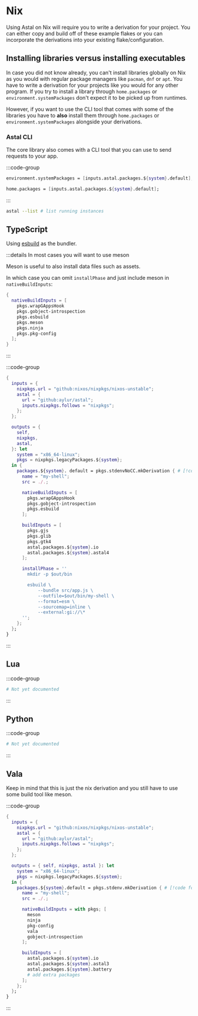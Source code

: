 # Nix

Using Astal on Nix will require you to write a derivation for your project. You
can either copy and build off of these example flakes or you can incorporate the
derivations into your existing flake/configuration.

## Installing libraries versus installing executables

In case you did not know already, you can't install libraries globally on Nix as
you would with regular package managers like `pacman`, `dnf` or `apt`. You have
to write a derivation for your projects like you would for any other program. If
you try to install a library through `home.packages` or
`environment.systemPackages` don't expect it to be picked up from runtimes.

However, if you want to use the CLI tool that comes with some of the libraries
you have to **also** install them through `home.packages` or
`environment.systemPackages` alongside your derivations.

### Astal CLI

The core library also comes with a CLI tool that you can use to send requests to
your app.

:::code-group

```nix [nixos]
environment.systemPackages = [inputs.astal.packages.${system}.default];
```

```nix [home-manager]
home.packages = [inputs.astal.packages.${system}.default];
```

:::

```sh [astal cli]
astal --list # list running instances
```

## TypeScript

Using [esbuild](https://esbuild.github.io/) as the bundler.

:::details In most cases you will want to use meson

Meson is useful to also install data files such as assets.

In which case you can omit `installPhase` and just include meson in
`nativeBuildInputs`:

```nix
{
  nativeBuildInputs = [
    pkgs.wrapGAppsHook
    pkgs.gobject-introspection
    pkgs.esbuild
    pkgs.meson
    pkgs.ninja
    pkgs.pkg-config
  ];
}
```

:::

:::code-group

```nix [<i class="devicon-nixos-plain"></i> flake.nix]
{
  inputs = {
    nixpkgs.url = "github:nixos/nixpkgs/nixos-unstable";
    astal = {
      url = "github:aylur/astal";
      inputs.nixpkgs.follows = "nixpkgs";
    };
  };

  outputs = {
    self,
    nixpkgs,
    astal,
  }: let
    system = "x86_64-linux";
    pkgs = nixpkgs.legacyPackages.${system};
  in {
    packages.${system}. default = pkgs.stdenvNoCC.mkDerivation { # [!code focus:29]
      name = "my-shell";
      src = ./.;

      nativeBuildInputs = [
        pkgs.wrapGAppsHook
        pkgs.gobject-introspection
        pkgs.esbuild
      ];

      buildInputs = [
        pkgs.gjs
        pkgs.glib
        pkgs.gtk4
        astal.packages.${system}.io
        astal.packages.${system}.astal4
      ];

      installPhase = ''
        mkdir -p $out/bin

        esbuild \
            --bundle src/app.js \
            --outfile=$out/bin/my-shell \
            --format=esm \
            --sourcemap=inline \
            --external:gi://\*
      '';
    };
  };
}
```

:::

## Lua

:::code-group

```nix [<i class="devicon-nixos-plain"></i> flake.nix]
# Not yet documented
```

:::

## Python

:::code-group

```nix [<i class="devicon-nixos-plain"></i> flake.nix]
# Not yet documented
```

:::

## Vala

Keep in mind that this is just the nix derivation and you still have to use some
build tool like meson.

:::code-group

```nix [<i class="devicon-nixos-plain"></i> flake.nix]
{
  inputs = {
    nixpkgs.url = "github:nixos/nixpkgs/nixos-unstable";
    astal = {
      url = "github:aylur/astal";
      inputs.nixpkgs.follows = "nixpkgs";
    };
  };

  outputs = { self, nixpkgs, astal }: let
    system = "x86_64-linux";
    pkgs = nixpkgs.legacyPackages.${system};
  in {
    packages.${system}.default = pkgs.stdenv.mkDerivation { # [!code focus:19]
      name = "my-shell";
      src = ./.;

      nativeBuildInputs = with pkgs; [
        meson
        ninja
        pkg-config
        vala
        gobject-introspection
      ];

      buildInputs = [
        astal.packages.${system}.io
        astal.packages.${system}.astal3
        astal.packages.${system}.battery
        # add extra packages
      ];
    };
  };
}
```

:::
